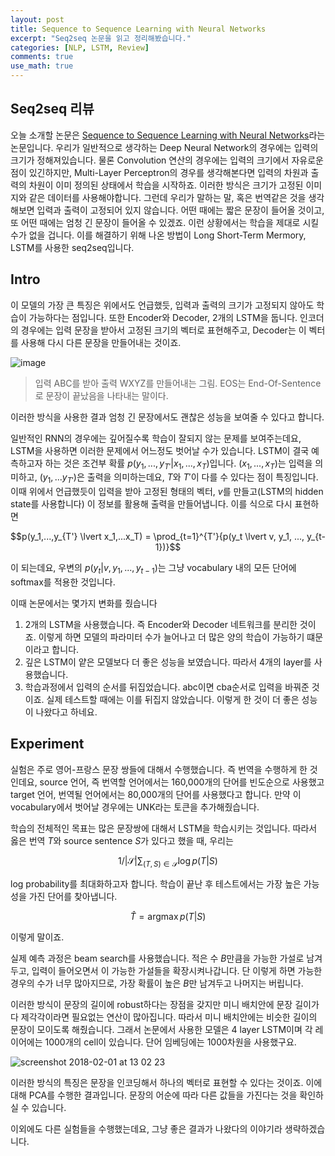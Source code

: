 ```yaml
---
layout: post
title: Sequence to Sequence Learning with Neural Networks
excerpt: "Seq2seq 논문을 읽고 정리해봤습니다."
categories: [NLP, LSTM, Review]
comments: true
use_math: true
---
```


## Seq2seq 리뷰

오늘 소개할 논문은 [Sequence to Sequence Learning with Neural Networks](https://arxiv.org/abs/1409.3215)라는 논문입니다. 우리가 일반적으로 생각하는 Deep Neural Network의 경우에는 입력의 크기가 정해져있습니다. 물론 Convolution 연산의 경우에는 입력의 크기에서 자유로운 점이 있긴하지만, Multi-Layer Perceptron의 경우를 생각해본다면 입력의 차원과 출력의 차원이 이미 정의된 상태에서 학습을 시작하죠. 이러한 방식은 크기가 고정된 이미지와 같은 데이터를 사용해야합니다. 그런데 우리가 말하는 말, 혹은 번역같은 것을 생각해보면 입력과 출력이 고정되어 있지 않습니다. 어떤 때에는 짧은 문장이 들어올 것이고, 또 어떤 때에는 엄청 긴 문장이 들어올 수 있겠죠. 이런 상황에서는 학습을 제대로 시킬 수가 없을 겁니다. 이를 해결하기 위해 나온 방법이 Long Short-Term Mermory, LSTM를 사용한 seq2seq입니다.

## Intro

이 모델의 가장 큰 특징은 위에서도 언급했듯, 입력과 출력의 크기가 고정되지 않아도 학습이 가능하다는 점입니다. 또한 Encoder와 Decoder, 2개의 LSTM을 둡니다. 인코더의 경우에는 입력 문장을 받아서 고정된 크기의 벡터로 표현해주고, Decoder는 이 벡터를 사용해 다시 다른 문장을 만들어내는 것이죠.

![image](https://user-images.githubusercontent.com/25279765/35659962-98278ff0-074c-11e8-98df-c7b223983da1.png)
> 입력 ABC를 받아 출력 WXYZ를 만들어내는 그림. EOS는 End-Of-Sentence로 문장이 끝났음을 나타내는 말이다.

이러한 방식을 사용한 결과 엄청 긴 문장에서도 괜찮은 성능을 보여줄 수 있다고 합니다.

일반적인 RNN의 경우에는 깊어질수록 학습이 잘되지 않는 문제를 보여주는데요, LSTM을 사용하면 이러한 문제에서 어느정도 벗어날 수가 있습니다. LSTM이 결국 예측하고자 하는 것은 조건부 확률 $p(y_1, ..., y_{T'} \lvert x_1,...,x_T)$입니다. $(x_1, ...,x_T)$는 입력을 의미하고, $(y_1,...y_{T'})$은 출력을 의미하는데요, $T$와 $T'$이 다를 수 있다는 점이 특징입니다. 이때 위에서 언급했듯이 입력을 받아 고정된 형태의 벡터, $v$를 만들고(LSTM의 hidden state를 사용합니다) 이 정보를 활용해 출력을 만들어냅니다. 이를 식으로 다시 표현하면

$$p(y_1,...,y_{T'} \lvert x_1,...x_T) = \prod_{t=1}^{T'}{p(y_t \lvert v, y_1, ..., y_{t-1})}$$

이 되는데요, 우변의 $p(y_t \lvert v, y_1, ..., y_{t-1})$는 그냥 vocabulary 내의 모든 단어에 softmax를 적용한 것입니다.

이때 논문에서는 몇가지 변화를 줬습니다

1. 2개의 LSTM을 사용했습니다. 즉 Encoder와 Decoder 네트워크를 분리한 것이죠. 이렇게 하면 모델의 파라미터 수가 늘어나고 더 많은 양의 학습이 가능하기 떄문이라고 합니다.
2. 깊은 LSTM이 얕은 모델보다 더 좋은 성능을 보였습니다. 따라서 4개의 layer를 사용했습니다.
3. 학습과정에서 입력의 순서를 뒤집었습니다. abc이면 cba순서로 입력을 바꿔준 것이죠. 실제 테스트할 때에는 이를 뒤집지 않았습니다. 이렇게 한 것이 더 좋은 성능이 나왔다고 하네요.

## Experiment

실험은 주로 영어-프랑스 문장 쌍들에 대해서 수행했습니다. 즉 번역을 수행하게 한 것인데요, source 언어, 즉 번역할 언어에서는 160,000개의 단어를 빈도순으로 사용했고 target 언어, 번역될 언어에서는 80,000개의 단어를 사용했다고 합니다. 만약 이 vocabulary에서 벗어날 경우에는 UNK라는 토큰을 추가해줬습니다.

학습의 전체적인 목표는 많은 문장쌍에 대해서 LSTM을 학습시키는 것입니다. 따라서 옳은 번역 $T$와 source sentence $S$가 있다고 했을 때, 우리는

$$1 / \left| \mathcal{S} \right| \sum_{(T, S) \in \mathcal{S}} \log p(T\lvert S)$$

log probability를 최대화하고자 합니다. 학습이 끝난 후 테스트에서는 가장 높은 가능성을 가진 단어를 찾아냅니다.

$$\hat{T} = \operatorname{argmax}p(T\lvert S)$$

이렇게 말이죠.

실제 예측 과정은 beam search를 사용했습니다. 적은 수 $B$만큼을 가능한 가설로 남겨두고, 입력이 들어오면서 이 가능한 가설들을 확장시켜나갑니다. 단 이렇게 하면 가능한 경우의 수가 너무 많아지므로, 가장 확률이 높은 $B$만 남겨두고 나머지는 버립니다.

이러한 방식이 문장의 길이에 robust하다는 장점을 갖지만 미니 배치안에 문장 길이가 다 제각각이라면 필요없는 연산이 많아집니다. 따라서 미니 배치안에는 비슷한 길이의 문장이 모이도록 해줬습니다. 그래서 논문에서 사용한 모델은 4 layer LSTM이며 각 레이어에는 1000개의 cell이 있습니다. 단어 임베딩에는 1000차원을 사용했구요.

![screenshot 2018-02-01 at 13 02 23](https://user-images.githubusercontent.com/25279765/35660574-29684b96-0750-11e8-9409-6502ff4f26d6.jpg)

이러한 방식의 특징은 문장을 인코딩해서 하나의 벡터로 표현할 수 있다는 것이죠. 이에 대해 PCA를 수행한 결과입니다. 문장의 어순에 따라 다른 값들을 가진다는 것을 확인하실 수 있습니다.

이외에도 다른 실험들을 수행했는데요, 그냥 좋은 결과가 나왔다의 이야기라 생략하겠습니다.
